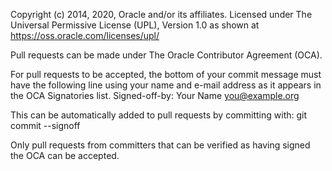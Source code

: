 Copyright (c) 2014, 2020, Oracle and/or its affiliates. 
Licensed under The Universal Permissive License (UPL), Version 1.0 as shown at https://oss.oracle.com/licenses/upl/

Pull requests can be made under The Oracle Contributor Agreement (OCA).

For pull requests to be accepted, the bottom of your commit message must have the following line using your name and e-mail address as it appears in the OCA Signatories list.
Signed-off-by: Your Name <you@example.org>


This can be automatically added to pull requests by committing with:
git commit --signoff


Only pull requests from committers that can be verified as having signed the OCA can be accepted.

